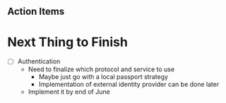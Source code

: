 ## Action Items
# Next Thing to Finish
- [ ] Authentication
  - Need to finalize which protocol and service to use
    - Maybe just go with a local passport strategy
    - Implementation of external identity provider can be done later 
  - Implement it by end of June